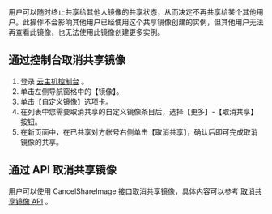 用户可以随时终止共享给其他人镜像的共享状态，从而决定不再共享给某个其他用户。此操作不会影响其他用户已经使用这个共享镜像创建的实例，但其他用户无法再查看此镜像，也无法使用此镜像创建更多实例。

## 通过控制台取消共享镜像
 1. 登录 [云主机控制台](https://console.qcloud.com/cvm/) 。
 2. 单击左侧导航窗格中的【镜像】。
 3. 单击【自定义镜像】选项卡。
 4. 在列表中您需要取消共享的自定义镜像条目后，选择【更多】-【取消共享】按钮。
 5. 在新页面中，在已共享对方帐号右侧单击【取消共享】，确认后即可完成取消镜像的共享。

## 通过 API 取消共享镜像
用户可以使用 CancelShareImage 接口取消共享镜像，具体内容可以参考 [取消共享镜像 API](/doc/api/229/2390) 。
